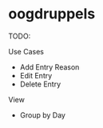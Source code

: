 # oogdruppels


TODO:

Use Cases
 - Add Entry
      Reason
 - Edit Entry
 - Delete Entry
 

View 
 - Group by Day
